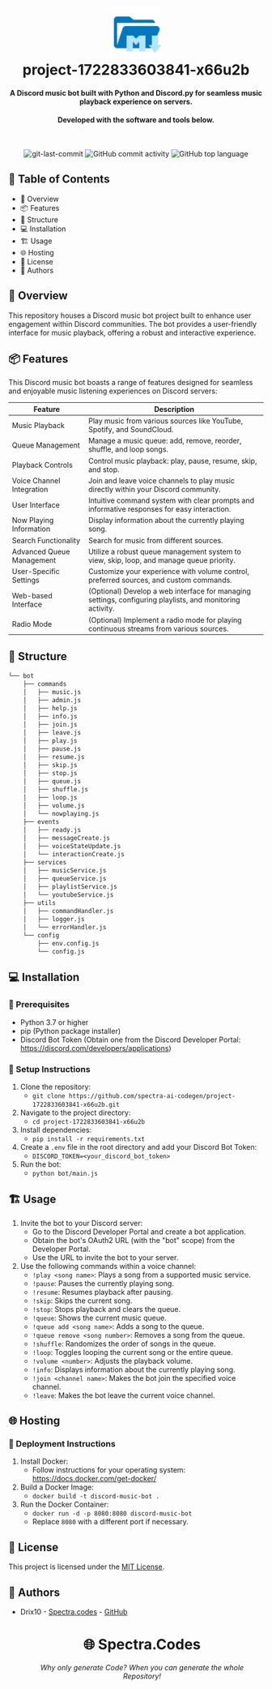 <h1 align="center">
  <img src="https://raw.githubusercontent.com/PKief/vscode-material-icon-theme/ec559a9f6bfd399b82bb44393651661b08aaf7ba/icons/folder-markdown-open.svg" width="100" />
  <br>project-1722833603841-x66u2b
</h1>
<h4 align="center">A Discord music bot built with Python and Discord.py for seamless music playback experience on servers.</h4>
<h4 align="center">Developed with the software and tools below.</h4>
<p align="center">
  <img src="https://img.shields.io/badge/Language-Python-blue" alt="">
  <img src="https://img.shields.io/badge/Framework-Discord.py-red" alt="">
  <img src="https://img.shields.io/badge/Audio-FFmpeg-blue" alt="">
  <img src="https://img.shields.io/badge/Database-Redis-black" alt="">
</p>
<p align="center">
  <img src="https://img.shields.io/github/last-commit/spectra-ai-codegen/project-1722833603841-x66u2b?style=flat-square&color=5D6D7E" alt="git-last-commit" />
  <img src="https://img.shields.io/github/commit-activity/m/spectra-ai-codegen/project-1722833603841-x66u2b?style=flat-square&color=5D6D7E" alt="GitHub commit activity" />
  <img src="https://img.shields.io/github/languages/top/spectra-ai-codegen/project-1722833603841-x66u2b?style=flat-square&color=5D6D7E" alt="GitHub top language" />
</p>

## 📑 Table of Contents
- 📍 Overview
- 📦 Features
- 📂 Structure
- 💻 Installation
- 🏗️ Usage
- 🌐 Hosting
- 📄 License
- 👏 Authors

## 📍 Overview

This repository houses a Discord music bot project built to enhance user engagement within Discord communities.  The bot provides a user-friendly interface for music playback, offering a robust and interactive experience.

## 📦 Features

This Discord music bot boasts a range of features designed for seamless and enjoyable music listening experiences on Discord servers:

| Feature           | Description                                                                                                                                   |
|--------------------|----------------------------------------------------------------------------------------------------------------------------------------------|
| Music Playback     | Play music from various sources like YouTube, Spotify, and SoundCloud.                                                                       |
| Queue Management   | Manage a music queue: add, remove, reorder, shuffle, and loop songs.                                                                             |
| Playback Controls  | Control music playback: play, pause, resume, skip, and stop.                                                                                   |
| Voice Channel Integration | Join and leave voice channels to play music directly within your Discord community.                                                            |
| User Interface     | Intuitive command system with clear prompts and informative responses for easy interaction.                                                   |
| Now Playing Information | Display information about the currently playing song.                                                                              |
| Search Functionality | Search for music from different sources.                                                                                                    |
| Advanced Queue Management | Utilize a robust queue management system to view, skip, loop, and manage queue priority.                                                      |
| User-Specific Settings | Customize your experience with volume control, preferred sources, and custom commands.                                                        |
| Web-based Interface | (Optional) Develop a web interface for managing settings, configuring playlists, and monitoring activity.                                         |
| Radio Mode        | (Optional) Implement a radio mode for playing continuous streams from various sources.                                                            |

## 📂 Structure

```
└── bot
    ├── commands
    │   ├── music.js
    │   ├── admin.js
    │   ├── help.js
    │   ├── info.js
    │   ├── join.js
    │   ├── leave.js
    │   ├── play.js
    │   ├── pause.js
    │   ├── resume.js
    │   ├── skip.js
    │   ├── stop.js
    │   ├── queue.js
    │   ├── shuffle.js
    │   ├── loop.js
    │   ├── volume.js
    │   └── nowplaying.js
    ├── events
    │   ├── ready.js
    │   ├── messageCreate.js
    │   ├── voiceStateUpdate.js
    │   └── interactionCreate.js
    ├── services
    │   ├── musicService.js
    │   ├── queueService.js
    │   ├── playlistService.js
    │   └── youtubeService.js
    ├── utils
    │   ├── commandHandler.js
    │   ├── logger.js
    │   └── errorHandler.js
    └── config
        ├── env.config.js
        └── config.js
```

## 💻 Installation

### 🔧 Prerequisites

- Python 3.7 or higher
- pip (Python package installer)
- Discord Bot Token (Obtain one from the Discord Developer Portal: https://discord.com/developers/applications)

### 🚀 Setup Instructions

1. Clone the repository:
    - `git clone https://github.com/spectra-ai-codegen/project-1722833603841-x66u2b.git`
2. Navigate to the project directory:
    - `cd project-1722833603841-x66u2b`
3. Install dependencies:
    - `pip install -r requirements.txt`
4. Create a `.env` file in the root directory and add your Discord Bot Token:
    - `DISCORD_TOKEN=<your_discord_bot_token>`
5. Run the bot:
    - `python bot/main.js`

## 🏗️ Usage

1. Invite the bot to your Discord server:  
   - Go to the Discord Developer Portal and create a bot application.
   - Obtain the bot's OAuth2 URL (with the "bot" scope) from the Developer Portal.
   - Use the URL to invite the bot to your server. 
2. Use the following commands within a voice channel:
    - `!play <song name>`: Plays a song from a supported music service.
    - `!pause`: Pauses the currently playing song.
    - `!resume`: Resumes playback after pausing.
    - `!skip`: Skips the current song.
    - `!stop`: Stops playback and clears the queue.
    - `!queue`:  Shows the current music queue.
    - `!queue add <song name>`: Adds a song to the queue.
    - `!queue remove <song number>`: Removes a song from the queue.
    - `!shuffle`: Randomizes the order of songs in the queue.
    - `!loop`: Toggles looping the current song or the entire queue.
    - `!volume <number>`:  Adjusts the playback volume.
    - `!info`:  Displays information about the currently playing song.
    - `!join <channel name>`: Makes the bot join the specified voice channel.
    - `!leave`: Makes the bot leave the current voice channel.

## 🌐 Hosting

### 🚀 Deployment Instructions

1. Install Docker: 
   - Follow instructions for your operating system: https://docs.docker.com/get-docker/
2. Build a Docker Image:
    - `docker build -t discord-music-bot .` 
3. Run the Docker Container:
    - `docker run -d -p 8080:8080 discord-music-bot` 
    - Replace `8080` with a different port if necessary.

## 📄 License

This project is licensed under the [MIT License](https://choosealicense.com/licenses/mit/).

## 👏 Authors

- Drix10 - [Spectra.codes](https://spectra.codes) - [GitHub](https://github.com/Drix10)

  <p align="center">
    <h1 align="center">🌐 Spectra.Codes</h1>
  </p>
  <p align="center">
    <em>Why only generate Code? When you can generate the whole Repository!</em>
  </p>
  <p align="center">
	<img src="https://img.shields.io/badge/Developer-Drix10-red" alt="">
	<img src="https://img.shields.io/badge/Website-Spectra.codes-blue" alt="">
	<img src="https://img.shields.io/badge/Backed_by-Google_&_Microsoft_for_Startups-red" alt="">
	<img src="https://img.shields.io/badge/Finalist-Backdrop_Build_v4-black" alt="">
  <p>